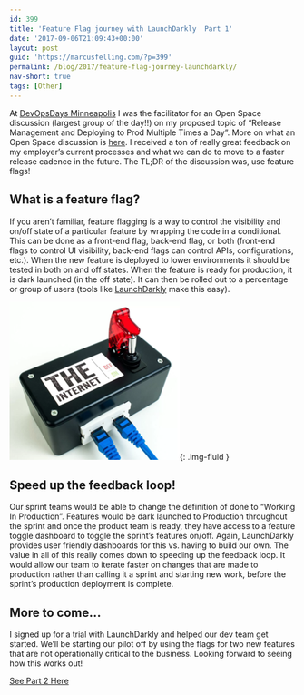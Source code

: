 ```yaml
---
id: 399
title: 'Feature Flag journey with LaunchDarkly  Part 1'
date: '2017-09-06T21:09:43+00:00'
layout: post
guid: 'https://marcusfelling.com/?p=399'
permalink: /blog/2017/feature-flag-journey-launchdarkly/
nav-short: true
tags: [Other]
---
```


At [DevOpsDays Minneapolis](https://www.devopsdays.org/events/2017-minneapolis/welcome/) I was the facilitator for an Open Space discussion (largest group of the day!!) on my proposed topic of “Release Management and Deploying to Prod Multiple Times a Day”. More on what an Open Space discussion is [here](http://www.openspaceworld.org/files/tmnfiles/2pageos.htm). I received a ton of really great feedback on my employer’s current processes and what we can do to move to a faster release cadence in the future. The TL;DR of the discussion was, use feature flags!

## What is a feature flag?

If you aren’t familiar, feature flagging is a way to control the visibility and on/off state of a particular feature by wrapping the code in a conditional. This can be done as a front-end flag, back-end flag, or both (front-end flags to control UI visibility, back-end flags can control APIs, configurations, etc.). When the new feature is deployed to lower environments it should be tested in both on and off states. When the feature is ready for production, it is dark launched (in the off state). It can then be rolled out to a percentage or group of users (tools like [LaunchDarkly](https://launchdarkly.com/) make this easy).

![kill switch for the internet](/content/uploads/2017/09/killSwitch-300x279.png){: .img-fluid }

## Speed up the feedback loop!

Our sprint teams would be able to change the definition of done to “Working In Production”. Features would be dark launched to Production throughout the sprint and once the product team is ready, they have access to a feature toggle dashboard to toggle the sprint’s features on/off. Again, LaunchDarkly provides user friendly dashboards for this vs. having to build our own. The value in all of this really comes down to speeding up the feedback loop. It would allow our team to iterate faster on changes that are made to production rather than calling it a sprint and starting new work, before the sprint’s production deployment is complete.

## More to come…

I signed up for a trial with LaunchDarkly and helped our dev team get started. We’ll be starting our pilot off by using the flags for two new features that are not operationally critical to the business. Looking forward to seeing how this works out!

[See Part 2 Here](https://marcusfelling.com/blog/2017/feature-flag-journey-launchdarkly-part-2/)